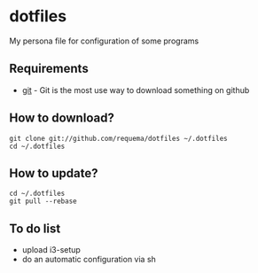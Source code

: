 # dotfiles

My persona file for configuration of some programs

## Requirements

* [git](https://git-scm.com/book/en/v2/Getting-Started-Installing-Git) - Git is
the most use way to download something on github
  
## How to download?

    git clone git://github.com/requema/dotfiles ~/.dotfiles
    cd ~/.dotfiles

## How to update?

    cd ~/.dotfiles
    git pull --rebase

## To do list

* upload i3-setup
* do an automatic configuration via sh
